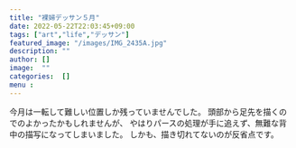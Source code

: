 ```yaml
---
title: "裸婦デッサン５月"
date: 2022-05-22T22:03:45+09:00
tags: ["art","life","デッサン"]
featured_image: "/images/IMG_2435A.jpg"
description: ""
author: []
image:  ""
categories:  []
menu :
---
```

今月は一転して難しい位置しか残っていませんでした。
頭部から足先を描くのでのよかったかもしれませんが、
やはりパースの処理が手に追えず、無難な背中の描写になってしまいました。
しかも、描き切れてないのが反省点です。
